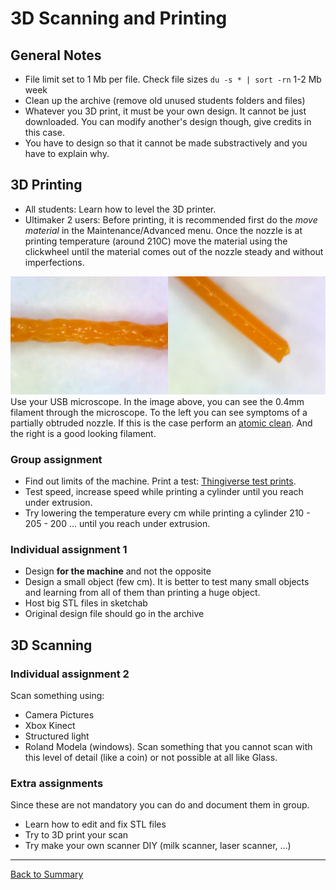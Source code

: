 # 3D Scanning and Printing

## General Notes

* File limit set to 1 Mb per file. Check file sizes `du -s * | sort -rn` 1-2 Mb week
* Clean up the archive (remove old unused students folders and files)
* Whatever you 3D print, it must be your own design. It cannot be just downloaded. You can modify another's design though, give credits in this case.
* You have to design so that it cannot be made substractively and you have to explain why.

## 3D Printing
* All students: Learn how to level the 3D printer.
* Ultimaker 2 users: Before printing, it is recommended first do the _move material_ in the Maintenance/Advanced menu. Once the nozzle is at printing temperature (around 210C) move the material using the clickwheel until the material comes out of the nozzle steady and without imperfections.

![](./img/3dprinting/filament.jpg)
Use your USB microscope. In the image above, you can see the 0.4mm filament through the microscope. To the left you can see symptoms of a partially obtruded nozzle. If this is the case perform an [atomic clean](https://ultimaker.com/en/manuals/149-atomic-method). And the right is a good looking filament.

### Group assignment
* Find out limits of the machine. Print a test: [Thingiverse test prints](http://www.thingiverse.com/search/page:1?q=test&sa=).
* Test speed, increase speed while printing a cylinder until you reach under extrusion.
* Try lowering the temperature every cm while printing a cylinder 210 - 205 - 200 ... until you reach under extrusion.

### Individual assignment 1
* Design **for the machine** and not the opposite
* Design a small object (few cm). It is better to test many small objects and learning from all of them than printing a huge object.
* Host big STL files in sketchab
* Original design file should go in the archive

## 3D Scanning

### Individual assignment 2
Scan something using:

* Camera Pictures
* Xbox Kinect
* Structured light
* Roland Modela (windows). Scan something that you cannot scan with this level of detail (like a coin) or not possible at all like Glass.

### Extra assignments
Since these are not mandatory you can do and document them in group.

* Learn how to edit and fix STL files
* Try to 3D print your scan
* Try make your own scanner DIY (milk scanner, laser scanner, ...)

---
[Back to Summary](../summary.md)
